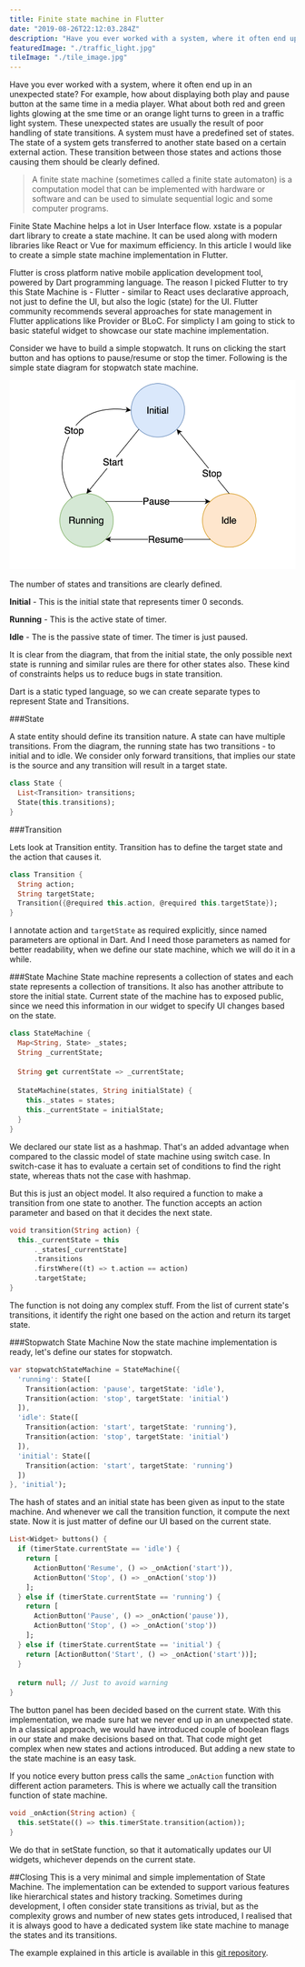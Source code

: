 ```yaml
---
title: Finite state machine in Flutter
date: "2019-08-26T22:12:03.284Z"
description: "Have you ever worked with a system, where it often end up in an unexpected state?"
featuredImage: "./traffic_light.jpg"
tileImage: "./tile_image.jpg"
---
```


Have you ever worked with a system, where it often end up in an unexpected state? For example, how about displaying both play and pause button at the same time in a media player. What about both red and green lights glowing at the sme time or an orange light turns to green in a traffic light system. These unexpected states are usually the result of poor handling of state transitions. A system must have a predefined set of states. The state of a system gets transferred to another state based on a certain external action. These transition between those states and actions those causing them should be clearly defined.

> A finite state machine (sometimes called a finite state automaton) is a computation model that can be implemented with hardware or software and can be used to simulate sequential logic and some computer programs.

Finite State Machine helps a lot in User Interface flow. xstate is a popular dart library to create a state machine. It can be used along with modern libraries like React or Vue for maximum efficiency. In this article I would like to create a simple state machine implementation in Flutter.

Flutter is cross platform native mobile application development tool, powered by Dart programming language. The reason I picked Flutter to try this State Machine is - Flutter - similar to React uses declarative approach, not just to define the UI, but also the logic (state) for the UI. Flutter community recommends several approaches for state management in Flutter applications like Provider or BLoC. For simplicty I am going to stick to basic stateful widget to showcase our state machine implementation.

Consider we have to build a simple stopwatch. It runs on clicking the start button and has options to pause/resume or stop the timer. Following is the simple state diagram for stopwatch state machine.

![State machine flow diagram](./state_machine.png)

The number of states and transitions are clearly defined.

**Initial** - This is the initial state that represents timer 0 seconds.

**Running** - This is the active state of timer.

**Idle** - The is the passive state of timer. The timer is just paused.

It is clear from the diagram, that from the initial state, the only possible next state is running and similar rules are there for other states also. These kind of constraints helps us to reduce bugs in state transition.

Dart is a static typed language, so we can create separate types to represent State and Transitions.

###State

A state entity should define its transition nature. A state can have multiple transitions. From the diagram, the running state has two transitions - to initial and to idle. We consider only forward transitions, that implies our state is the source and any transition will result in a target state.

```dart
class State {
  List<Transition> transitions;
  State(this.transitions);
}
```

###Transition

Lets look at Transition entity. Transition has to define the target state and the action that causes it.

```dart
class Transition {
  String action;
  String targetState;
  Transition({@required this.action, @required this.targetState});
}
```

I annotate action and ```targetState``` as required explicitly, since named parameters are optional in Dart. And I need those parameters as named for better readability, when we define our state machine, which we will do it in a while.

###State Machine
State machine represents a collection of states and each state represents a collection of transitions. It also has another attribute to store the initial state. Current state of the machine has to exposed public, since we need this information in our widget to specify UI changes based on the state.

```dart
class StateMachine {
  Map<String, State> _states;
  String _currentState;
  
  String get currentState => _currentState;

  StateMachine(states, String initialState) {
    this._states = states;
    this._currentState = initialState;
  }
}
```

We declared our state list as a hashmap. That's an added advantage when compared to the classic model of state machine using switch case. In switch-case it has to evaluate a certain set of conditions to find the right state, whereas thats not the case with hashmap.

But this is just an object model. It also required a function to make a transition from one state to another. The function accepts an action parameter and based on that it decides the next state.

```dart
void transition(String action) {
  this._currentState = this
      ._states[_currentState]
      .transitions
      .firstWhere((t) => t.action == action)
      .targetState;
}
```

The function is not doing any complex stuff. From the list of current state's transitions, it identify the right one based on the action and return its target state.

###Stopwatch State Machine
Now the state machine implementation is ready, let's define our states for stopwatch.

```dart
var stopwatchStateMachine = StateMachine({
  'running': State([
    Transition(action: 'pause', targetState: 'idle'),
    Transition(action: 'stop', targetState: 'initial')
  ]),
  'idle': State([
    Transition(action: 'start', targetState: 'running'),
    Transition(action: 'stop', targetState: 'initial')
  ]),
  'initial': State([
    Transition(action: 'start', targetState: 'running')
  ])
}, 'initial');
```

The hash of states and an initial state has been given as input to the state machine. And whenever we call the transition function, it compute the next state. Now it is just matter of define our UI based on the current state.

```dart
List<Widget> buttons() {
  if (timerState.currentState == 'idle') {
    return [
      ActionButton('Resume', () => _onAction('start')),
      ActionButton('Stop', () => _onAction('stop'))
    ];
  } else if (timerState.currentState == 'running') {
    return [
      ActionButton('Pause', () => _onAction('pause')),
      ActionButton('Stop', () => _onAction('stop'))
    ];
  } else if (timerState.currentState == 'initial') {
    return [ActionButton('Start', () => _onAction('start'))];
  }

  return null; // Just to avoid warning
}
```

The button panel has been decided based on the current state. With this implementation, we made sure hat we never end up in an unexpected state. In a classical approach, we would have introduced couple of boolean flags in our state and make decisions based on that. That code might get complex when new states and actions introduced. But adding a new state to the state machine is an easy task.

If you notice every button press calls the same _```onAction``` function with different action parameters. This is where we actually call the transition function of state machine.

```dart
void _onAction(String action) {
  this.setState(() => this.timerState.transition(action));
}
```

We do that in setState function, so that it automatically updates our UI widgets, whichever depends on the current state.

##Closing
This is a very minimal and simple implementation of State Machine. The implementation can be extended to support various features like hierarchical states and history tracking. Sometimes during development, I often consider state transitions as trivial, but as the complexity grows and number of new states gets introduced, I realised that it is always good to have a dedicated system like state machine to manage the states and its transitions.

The example explained in this article is available in this [git repository](https://github.com/jawahars16/finite-state-machine-flutter).